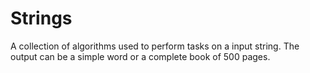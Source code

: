 # Strings

A collection of algorithms used to perform tasks on a input string.
The output can be a simple word or a complete book of 500 pages.

